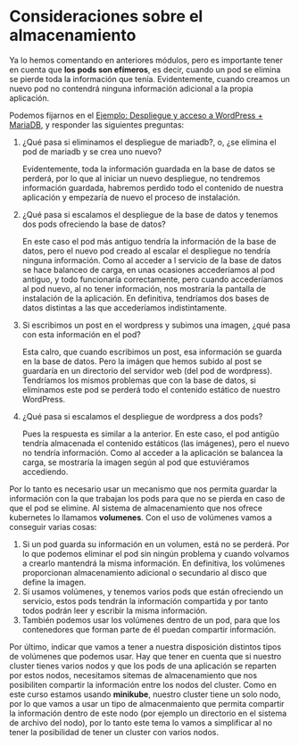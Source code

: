 # Consideraciones sobre el almacenamiento

Ya lo hemos comentando en anteriores módulos, pero es importante tener en cuenta que **los pods son efímeros**, es decir, cuando un pod se elimina se pierde toda la información que tenía. Evidentemente, cuando creamos un nuevo pod no contendrá ninguna información adicional a la propia aplicación.

Podemos fijarnos en el [Ejemplo: Despliegue y acceso a WordPress + MariaDB](../modulo7/wordpress.md), y responder las siguientes preguntas:

1. ¿Qué pasa si eliminamos el despliegue de mariadb?, o, ¿se elimina el pod de mariadb y se crea uno nuevo?

    Evidentemente, toda la información guardada en la base de datos se perderá, por lo que al iniciar un nuevo despliegue, no tendremos información guardada, habremos perdido todo el contenido de nuestra aplicación y empezaría de nuevo el proceso de instalación.

2. ¿Qué pasa si escalamos el despliegue de la base de datos y tenemos dos pods ofreciendo la base de datos?

    En este caso el pod más antiguo tendría la información de la base de datos, pero el nuevo pod creado al escalar el despliegue no tendría ninguna información. Como al acceder a l servicio de la base de datos se hace balanceo de carga, en unas ocasiones accederíamos al pod antiguo, y todo funcionaría correctamente, pero cuando accederíamos al pod nuevo, al no tener información, nos mostraría la pantalla de instalación de la aplicación. En definitiva, tendríamos dos bases de datos distintas a las que accederíamos indistintamente.

3. Si escribimos un post en el wordpress y subimos una imagen, ¿qué pasa con esta información en el pod?

    Esta calro, que cuando escribimos un post, esa información se guarda en la base de datos. Pero la imágen que hemos subido al post se guardaría en un directorio del servidor web (del pod de wordpress). Tendríamos los mismos problemas que con la base de datos, si eliminamos este pod se perderá todo el contenido estático de nuestro WordPress.

4. ¿Qué pasa si escalamos el despliegue de wordpress a dos pods?

    Pues la respuesta es similar a la anterior. En este caso, el pod antigüo tendría almacenada el contenido estáticos (las imágenes), pero el nuevo no tendría información. Como al acceder a la aplicación se balancea la carga, se mostraría la imagen según al pod que estuviéramos accediendo.


Por lo tanto es necesario usar un mecanismo que nos permita guardar la información con la que trabajan los pods para que no se pierda en caso de que el pod se elimine. Al sistema de almacenamiento que nos ofrece kubernetes lo llamamos **volumenes**. Con el uso de volúmenes vamos a conseguir varias cosas:

1. Si un pod guarda su información en un volumen, está no se perderá. Por lo que podemos eliminar el pod sin ningún problema y cuando volvamos a crearlo mantendrá la misma información. En definitiva, los volúmenes proporcionan almacenamiento adicional o secundario al disco que define la imagen.
2. Si usamos volúmenes, y tenemos varios pods que están ofreciendo un servicio, estos pods tendrán la información compartida y por tanto todos podrán leer y escribir la misma información. 
3. También podemos usar los volúmenes dentro de un pod, para que los contenedores que forman parte de él puedan compartir información.

Por último, indicar que vamos a tener a nuestra disposición distintos tipos de volúmenes que podemos usar. Hay que tener en cuenta que si nuestro cluster tienes varios nodos y que los pods de una aplicación se reparten por estos nodos, necesitamos sitemas de almacenamiento que nos posibiliten compartir la información entre los nodos del cluster. Como en este curso estamos usando **minikube**, nuestro cluster tiene un solo nodo, por lo que vamos a usar un tipo de almacenmaiento que permita compartir la información dentro de este nodo (por ejemplo un directorio en el sistema de archivo del nodo), por lo tanto este tema lo vamos a simplificar al no tener la posibilidad de tener un cluster con varios nodos.